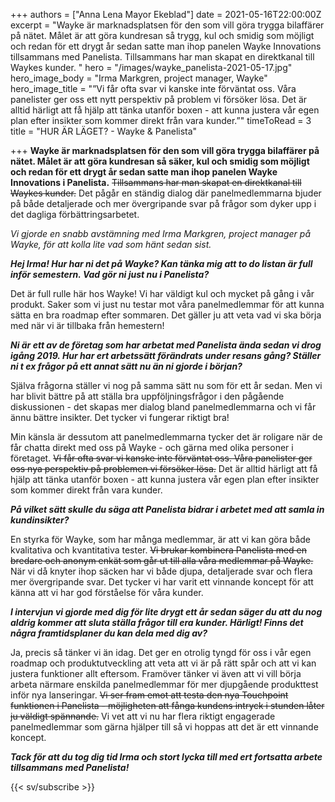 +++
authors = ["Anna Lena Mayor Ekeblad"]
date = 2021-05-16T22:00:00Z
excerpt = "Wayke är marknadsplatsen för den som vill göra trygga bilaffärer på nätet. Målet är att göra kundresan så trygg, kul och smidig som möjligt och redan för ett drygt år sedan satte man ihop panelen Wayke Innovations tillsammans med Panelista. Tillsammans har man skapat en direktkanal till Waykes kunder. "
hero = "/images/wayke_panelista-2021-05-17.jpg"
hero_image_body = "Irma Markgren, project manager, Wayke"
hero_image_title = "”Vi får ofta svar vi kanske inte förväntat oss. Våra panelister ger oss ett nytt perspektiv på problem vi försöker lösa. Det är alltid härligt att få hjälp att tänka utanför boxen - att kunna justera vår egen plan efter insikter som kommer direkt från vara kunder.”"
timeToRead = 3
title = "HUR ÄR LÄGET? - Wayke & Panelista"

+++
**Wayke är marknadsplatsen för den som vill göra trygga bilaffärer på nätet. Målet är att göra kundresan så säker, kul och smidig som möjligt och redan för ett drygt år sedan satte man ihop panelen Wayke Innovations i Panelista.** ~~Tillsammans har man skapat en direktkanal till Waykes kunder.~~ Det pågår en ständig dialog där panelmedlemmarna bjuder på både detaljerade och mer övergripande svar på frågor som dyker upp i det dagliga förbättringsarbetet.

_Vi gjorde en snabb avstämning med Irma Markgren, project manager på Wayke, för att kolla lite vad som hänt sedan sist._

**_Hej Irma! Hur har ni det på Wayke? Kan tänka mig att to do listan är full inför semestern. Vad gör ni just nu i Panelista?_**

Det är full rulle här hos Wayke! Vi har väldigt kul och mycket på gång i vår produkt. Saker som vi just nu testar mot våra panelmedlemmar för att kunna sätta en bra roadmap efter sommaren. Det gäller ju att veta vad vi ska börja med när vi är tillbaka från hemestern!

**_Ni är ett av de företag som har arbetat med Panelista ända sedan vi drog igång  2019. Hur har ert arbetssätt förändrats under resans gång? Ställer ni t ex frågor på ett annat sätt nu än ni gjorde i början?_**

Själva frågorna ställer vi nog på samma sätt nu som för ett år sedan. Men vi har blivit bättre på att ställa bra uppföljningsfrågor i den pågående diskussionen - det skapas mer dialog bland panelmedlemmarna och vi får ännu bättre insikter. Det tycker vi fungerar riktigt bra!

Min känsla är dessutom att panelmedlemmarna tycker det är roligare när de får chatta direkt med oss på Wayke - och gärna med olika personer i företaget. ~~Vi får ofta svar vi kanske inte förväntat oss. Våra panelister ger oss nya perspektiv på problemen vi försöker lösa.~~ Det är alltid härligt att få hjälp att tänka utanför boxen - att kunna justera vår egen plan efter insikter som kommer direkt från vara kunder.

**_På vilket sätt skulle du säga att Panelista bidrar i arbetet med att samla in kundinsikter?_**

En styrka för Wayke, som har många medlemmar, är att vi kan göra både kvalitativa och kvantitativa tester. ~~Vi brukar kombinera Panelista med en bredare och anonym enkät som går ut till alla våra medlemmar på Wayke.~~ När vi då knyter ihop säcken har vi både djupa, detaljerade svar och flera mer övergripande svar. Det tycker vi har varit ett vinnande koncept för att känna att vi har god förståelse för våra kunder.

**_I intervjun vi gjorde med dig för lite drygt ett år sedan säger du att du nog aldrig kommer att sluta ställa frågor till era kunder. Härligt! Finns det några framtidsplaner du kan dela med dig av?_**

Ja, precis så tänker vi än idag. Det ger en otrolig tyngd för oss i vår egen roadmap och produktutveckling att veta att vi är på rätt spår och att vi kan justera funktioner allt eftersom. Framöver tänker vi även att vi vill börja arbeta närmare enskilda panelmedlemmar för mer djupgående produkttest inför nya lanseringar. ~~Vi ser fram emot att testa den nya Touchpoint funktionen i Panelista - möjligheten att fånga kundens intryck i stunden låter ju väldigt spännande.~~ Vi vet att vi nu har flera riktigt engagerade panelmedlemmar som gärna hjälper till så vi hoppas att det är ett vinnande koncept.

**_Tack för att du tog dig tid Irma och stort lycka till med ert fortsatta arbete tillsammans med Panelista!_**

{{< sv/subscribe >}}